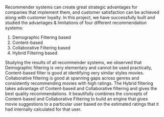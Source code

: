 Recommender systems can create great strategic advantages for companies that implement them, and customer satisfaction can be achieved along with customer loyalty. In this project, we have successfully built and studied the advantages & limitations of four different recommendation systems:
1.	Demographic Filtering based 
2.	Content-based
3.	Collaborative Filtering based
4.	Hybrid Filtering based

Studying the results of all recommender systems, we observed that Demographic filtering is very elementary and cannot be used practically, Content-based filter is good at identifying very similar styles movies. Collaborative filtering is good at spanning gaps across genres and consistently recommending movies with high ratings. The Hybrid filtering takes advantage of Content-based and Collaborative filtering and gives the best quality recommendations. It beautifully combines the concepts of Content-based and Collaborative Filtering to build an engine that gives movie suggestions to a particular user based on the estimated ratings that it had internally calculated for that user. 
